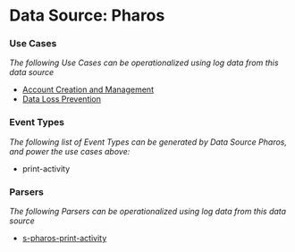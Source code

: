 Data Source: Pharos
===================

### Use Cases

_The following Use Cases can be operationalized using log data from this data source_

* [Account Creation and Management](usecase_account_creation_and_management.md)
* [Data Loss Prevention](usecase_data_loss_prevention.md)


### Event Types

_The following list of Event Types can be generated by Data Source Pharos, and power the use cases above:_

- print-activity


### Parsers

_The following Parsers can be operationalized using log data from this data source_

* [s-pharos-print-activity](parserContent_s-pharos-print-activity.md)
